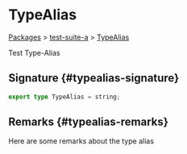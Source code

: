 # TypeAlias

[Packages](./) &gt; [test-suite-a](./test-suite-a/) &gt; [TypeAlias](./test-suite-a/typealias-typealias)

Test Type-Alias

## Signature {#typealias-signature}

```typescript
export type TypeAlias = string;
```

## Remarks {#typealias-remarks}

Here are some remarks about the type alias
